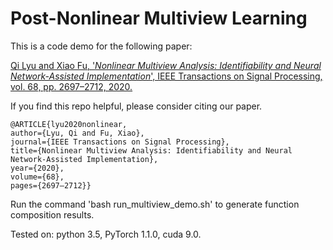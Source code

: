 # Post-Nonlinear Multiview Learning
This is a code demo for the following paper:

[Qi Lyu and Xiao Fu, '*Nonlinear Multiview Analysis: Identifiability and Neural Network-Assisted Implementation*', IEEE Transactions on Signal Processing, vol. 68, pp. 2697–2712, 2020.](https://ieeexplore.ieee.org/abstract/document/9064884)

If you find this repo helpful, please consider citing our paper.

```
@ARTICLE{lyu2020nonlinear,
author={Lyu, Qi and Fu, Xiao},
journal={IEEE Transactions on Signal Processing},
title={Nonlinear Multiview Analysis: Identifiability and Neural Network-Assisted Implementation},
year={2020},
volume={68},
pages={2697–2712}}
```

Run the command 'bash run_multiview_demo.sh' to generate function composition results.

Tested on: python 3.5, PyTorch 1.1.0, cuda 9.0.
